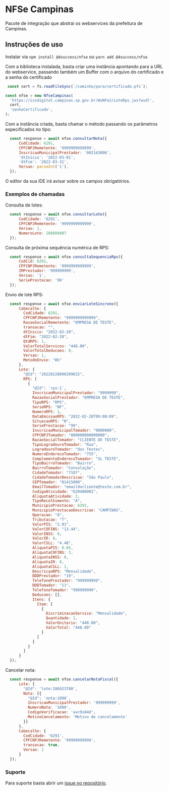 # NFSe Campinas

Pacote de integração que abstrai os webservices da prefeitura de Campinas.

## Instruções de uso

Instalar via `npm install @4success/nfse` ou `yarn add @4success/nfse`

Com a biblioteca instalada, basta criar uma instância apontando para a URL do webservice, passando também um Buffer com
o arquivo do certificado e a senha do certificado

```javascript
 const cert = fs.readFileSync(`/caminho/para/certificado.pfx`);

const nfse = new NfseCampinas(
  'https://issdigital.campinas.sp.gov.br/WsNFe2/LoteRps.jws?wsdl',
  cert,
  'senhaCertificado',
);
```

Com a instância criada, basta chamar o método passando os parâmetros especificados no tipo:

```javascript
  const response = await nfse.consultarNota({
      CodCidade: 6291,
      CPFCNPJRemetente: '9999999999999',
      InscricaoMunicipalPrestador: '002163896',
      'dtInicio': '2022-03-01',
      'dtFim': '2022-03-31',
      Versao: parseInt('1'),
  });
```

O editor da sua IDE irá avisar sobre os campos obrigatórios.

### Exemplos de chamadas

Consulta de lotes:

```javascript
  const response = await nfse.consultarLote({
      CodCidade: '6291',
      CPFCNPJRemetente: '9999999999999',
      Versao: 1,
      NumeroLote: 286604087
  });
```

Consulta de próxima sequência numérica de RPS:

```javascript
  const response = await nfse.consultaSequenciaRps({
      CodCid: 6291,
      CPFCNPJRemetente: '9999999999999',
      IMPrestador: '999999999',
      Versao: '1',
      SeriePrestacao: '99'
  }); 
```

Envio de lote RPS:

```javascript
  const response = await nfse.enviarLoteSincrono({
      Cabecalho: {
        CodCidade: 6291,
        CPFCNPJRemetente: "9999999999999",
        RazaoSocialRemetente: "EMPRESA DE TESTE",
        transacao: "",
        dtInicio: "2022-02-28",
        dtFim: "2022-02-28",
        QtdRPS: 1,
        ValorTotalServicos: "448.00",
        ValorTotalDeducoes: 0,
        Versao: 1,
        MetodoEnvio: "WS"
      },
      Lote: {
        "@Id": "20220228090209015",
        RPS: [
          {
            "@Id": `rps:1`,
            InscricaoMunicipalPrestador: "9999999",
            RazaoSocialPrestador: "EMPRESA DE TESTE",
            TipoRPS: "RPS",
            SerieRPS: "NF",
            NumeroRPS: 1,
            DataEmissaoRPS: "2022-02-28T09:00:09",
            SituacaoRPS: "N",
            SeriePrestacao: "99",
            InscricaoMunicipalTomador: "0000000",
            CPFCNPJTomador: "000000000000000",
            RazaoSocialTomador: "CLIENTE DE TESTE",
            TipoLogradouroTomador: "Rua",
            LogradouroTomador: "dos Testes",
            NumeroEnderecoTomador: "755",
            ComplementoEnderecoTomador: "SL TESTE",
            TipoBairroTomador: "Bairro",
            BairroTomador: "Consolação",
            CidadeTomador: "7107",
            CidadeTomadorDescricao: "São Paulo",
            CEPTomador: "01415000",
            EmailTomador: "emaildocliente@teste.com.br",
            CodigoAtividade: "620400001",
            AliquotaAtividade: 2,
            TipoRecolhimento: "A",
            MunicipioPrestacao: 6291,
            MunicipioPrestacaoDescricao: "CAMPINAS",
            Operacao: "A",
            Tributacao: "T",
            ValorPIS: "2.91",
            ValorCOFINS: "13.44",
            ValorINSS: 0,
            ValorIR: 0,
            ValorCSLL: "4.48",
            AliquotaPIS: 0.65,
            AliquotaCOFINS: 3,
            AliquotaINSS: 0,
            AliquotaIR: 0,
            AliquotaCSLL: 1,
            DescricaoRPS: "Mensalidade",
            DDDPrestador: "19",
            TelefonePrestador: "999999999",
            DDDTomador: "11",
            TelefoneTomador: "999999999",
            Deducoes: [],
            Itens: {
              Item: [
                {
                  DiscriminacaoServico: "Mensalidade",
                  Quantidade: 1,
                  ValorUnitario: "448.00",
                  ValorTotal: "448.00"
                }
              ]
            }
          }
        ]
      }
  });
```

Cancelar nota:

```javascript
  const response = await nfse.cancelarNotaFiscal({
      Lote: {
        "@Id": 'lote:286923780',
        Nota: [{
          "@Id": `nota:1090`,
          InscricaoMunicipalPrestador: '999999999',
          NumeroNota: '1090',
          CodigoVerificacao: 'avc9s84d',
          MotivoCancelamento: 'Motivo de cancelamento'
        }]
      },
      Cabecalho: {
        CodCidade: '6291',
        CPFCNPJRemetente: '99999999999',
        transacao: true,
        Versao: 1
      }
  });
```

### Suporte

Para suporte basta abrir um [issue no repositório](https://github.com/4success/nfse-campinas/issues).